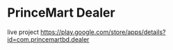 # PrinceMart Dealer
live project
https://play.google.com/store/apps/details?id=com.princemartbd.dealer